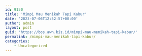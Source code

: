 ```yaml
---
id: 9150
title: 'Mimpi Mau Menikah Tapi Kabur'
date: '2023-07-06T12:52:57+00:00'
author: admin
layout: post
guid: 'https://bos.awn.biz.id/mimpi-mau-menikah-tapi-kabur/'
permalink: /mimpi-mau-menikah-tapi-kabur/
categories:
    - Uncategorized
---
```


